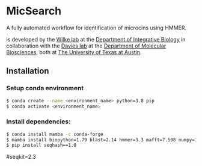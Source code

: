 # MicSearch
A fully automated workflow for identification of microcins using HMMER.

is developed by the [Wilke lab](https://wilkelab.org/) at the [Department of Integrative Biology](https://integrativebio.utexas.edu/) in collaboration with the [Davies lab](https://bwdaviesutaustin.org/) at the [Department of Molecular Biosciences](https://molecularbiosci.utexas.edu/), both at [The University of Texas at Austin](https://www.utexas.edu/).

## Installation

### Setup conda environment
```bash
$ conda create --name <environment_name> python=3.8 pip
$ conda activate <environment_name>
```

### Install dependencies:
```bash
$ conda install mamba -c conda-forge
$ mamba install biopython=1.79 blast=2.14 hmmer=3.3 mafft=7.508 numpy=1.24 pandas=1.5 snakemake=7.18 -c conda-forge -c bioconda 
$ pip install seqhash==1.0
```


#seqkit=2.3